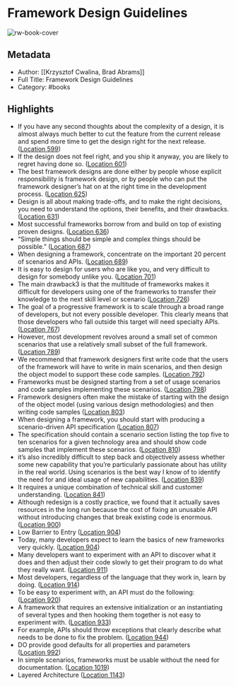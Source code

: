# Framework Design Guidelines

![rw-book-cover](https://m.media-amazon.com/images/I/51BB0uuIoHL._SY160.jpg)

## Metadata
- Author: [[Krzysztof Cwalina, Brad Abrams]]
- Full Title: Framework Design Guidelines
- Category: #books

## Highlights
- If you have any second thoughts about the complexity of a design, it is almost always much better to cut the feature from the current release and spend more time to get the design right for the next release. ([Location 599](https://readwise.io/to_kindle?action=open&asin=B0017SWPNO&location=599))
- If the design does not feel right, and you ship it anyway, you are likely to regret having done so. ([Location 601](https://readwise.io/to_kindle?action=open&asin=B0017SWPNO&location=601))
- The best framework designs are done either by people whose explicit responsibility is framework design, or by people who can put the framework designer’s hat on at the right time in the development process. ([Location 625](https://readwise.io/to_kindle?action=open&asin=B0017SWPNO&location=625))
- Design is all about making trade-offs, and to make the right decisions, you need to understand the options, their benefits, and their drawbacks. ([Location 631](https://readwise.io/to_kindle?action=open&asin=B0017SWPNO&location=631))
- Most successful frameworks borrow from and build on top of existing proven designs. ([Location 636](https://readwise.io/to_kindle?action=open&asin=B0017SWPNO&location=636))
- “Simple things should be simple and complex things should be possible.” ([Location 687](https://readwise.io/to_kindle?action=open&asin=B0017SWPNO&location=687))
- When designing a framework, concentrate on the important 20 percent of scenarios and APIs. ([Location 689](https://readwise.io/to_kindle?action=open&asin=B0017SWPNO&location=689))
- It is easy to design for users who are like you, and very difficult to design for somebody unlike you. ([Location 701](https://readwise.io/to_kindle?action=open&asin=B0017SWPNO&location=701))
- The main drawback3 is that the multitude of frameworks makes it difficult for developers using one of the frameworks to transfer their knowledge to the next skill level or scenario ([Location 726](https://readwise.io/to_kindle?action=open&asin=B0017SWPNO&location=726))
- The goal of a progressive framework is to scale through a broad range of developers, but not every possible developer. This clearly means that those developers who fall outside this target will need specialty APIs. ([Location 767](https://readwise.io/to_kindle?action=open&asin=B0017SWPNO&location=767))
- However, most development revolves around a small set of common scenarios that use a relatively small subset of the full framework. ([Location 789](https://readwise.io/to_kindle?action=open&asin=B0017SWPNO&location=789))
- We recommend that framework designers first write code that the users of the framework will have to write in main scenarios, and then design the object model to support these code samples. ([Location 792](https://readwise.io/to_kindle?action=open&asin=B0017SWPNO&location=792))
- Frameworks must be designed starting from a set of usage scenarios and code samples implementing these scenarios. ([Location 798](https://readwise.io/to_kindle?action=open&asin=B0017SWPNO&location=798))
- Framework designers often make the mistake of starting with the design of the object model (using various design methodologies) and then writing code samples ([Location 803](https://readwise.io/to_kindle?action=open&asin=B0017SWPNO&location=803))
- When designing a framework, you should start with producing a scenario-driven API specification ([Location 807](https://readwise.io/to_kindle?action=open&asin=B0017SWPNO&location=807))
- The specification should contain a scenario section listing the top five to ten scenarios for a given technology area and should show code samples that implement these scenarios. ([Location 810](https://readwise.io/to_kindle?action=open&asin=B0017SWPNO&location=810))
- it’s also incredibly difficult to step back and objectively assess whether some new capability that you’re particularly passionate about has utility in the real world. Using scenarios is the best way I know of to identify the need for and ideal usage of new capabilities. ([Location 839](https://readwise.io/to_kindle?action=open&asin=B0017SWPNO&location=839))
- It requires a unique combination of technical skill and customer understanding. ([Location 841](https://readwise.io/to_kindle?action=open&asin=B0017SWPNO&location=841))
- Although redesign is a costly practice, we found that it actually saves resources in the long run because the cost of fixing an unusable API without introducing changes that break existing code is enormous. ([Location 900](https://readwise.io/to_kindle?action=open&asin=B0017SWPNO&location=900))
- Low Barrier to Entry ([Location 904](https://readwise.io/to_kindle?action=open&asin=B0017SWPNO&location=904))
- Today, many developers expect to learn the basics of new frameworks very quickly. ([Location 904](https://readwise.io/to_kindle?action=open&asin=B0017SWPNO&location=904))
- Many developers want to experiment with an API to discover what it does and then adjust their code slowly to get their program to do what they really want. ([Location 911](https://readwise.io/to_kindle?action=open&asin=B0017SWPNO&location=911))
- Most developers, regardless of the language that they work in, learn by doing. ([Location 914](https://readwise.io/to_kindle?action=open&asin=B0017SWPNO&location=914))
- To be easy to experiment with, an API must do the following: ([Location 920](https://readwise.io/to_kindle?action=open&asin=B0017SWPNO&location=920))
- A framework that requires an extensive initialization or an instantiating of several types and then hooking them together is not easy to experiment with. ([Location 933](https://readwise.io/to_kindle?action=open&asin=B0017SWPNO&location=933))
- For example, APIs should throw exceptions that clearly describe what needs to be done to fix the problem. ([Location 944](https://readwise.io/to_kindle?action=open&asin=B0017SWPNO&location=944))
- DO provide good defaults for all properties and parameters ([Location 992](https://readwise.io/to_kindle?action=open&asin=B0017SWPNO&location=992))
- In simple scenarios, frameworks must be usable without the need for documentation. ([Location 1019](https://readwise.io/to_kindle?action=open&asin=B0017SWPNO&location=1019))
- Layered Architecture ([Location 1143](https://readwise.io/to_kindle?action=open&asin=B0017SWPNO&location=1143))
